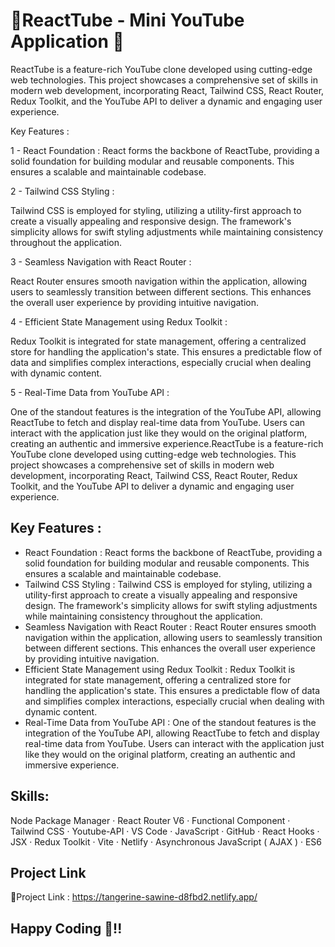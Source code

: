 # 🚀ReactTube  - Mini YouTube Application 🧡
ReactTube is a feature-rich YouTube clone developed using cutting-edge web technologies. This project showcases a comprehensive set of skills in modern web development, incorporating React, Tailwind CSS, React Router, Redux Toolkit, and the YouTube API to deliver a dynamic and engaging user experience.

Key Features :

1 - React Foundation :
React forms the backbone of ReactTube, providing a solid foundation for building modular and reusable components. This ensures a scalable and maintainable codebase.

2 - Tailwind CSS Styling :

Tailwind CSS is employed for styling, utilizing a utility-first approach to create a visually appealing and responsive design. The framework's simplicity allows for swift styling adjustments while maintaining consistency throughout the application.

3 - Seamless Navigation with React Router :

React Router ensures smooth navigation within the application, allowing users to seamlessly transition between different sections. This enhances the overall user experience by providing intuitive navigation.

4 - Efficient State Management using Redux Toolkit :

Redux Toolkit is integrated for state management, offering a centralized store for handling the application's state. This ensures a predictable flow of data and simplifies complex interactions, especially crucial when dealing with dynamic content.

5 - Real-Time Data from YouTube API :

One of the standout features is the integration of the YouTube API, allowing ReactTube to fetch and display real-time data from YouTube. Users can interact with the application just like they would on the original platform, creating an authentic and immersive experience.ReactTube is a feature-rich YouTube clone developed using cutting-edge web technologies. This project showcases a comprehensive set of skills in modern web development, incorporating React, Tailwind CSS, React Router, Redux Toolkit, and the YouTube API to deliver a dynamic and engaging user experience. 
## Key Features : 
 - React Foundation : React forms the backbone of ReactTube, providing a solid foundation for building modular and reusable components. This ensures a scalable and maintainable codebase.
 - Tailwind CSS Styling : Tailwind CSS is employed for styling, utilizing a utility-first approach to create a visually appealing and responsive design. The framework's simplicity allows for swift styling adjustments while maintaining consistency throughout the application.
 - Seamless Navigation with React Router : React Router ensures smooth navigation within the application, allowing users to seamlessly transition between different sections. This enhances the overall user experience by providing intuitive navigation.
 - Efficient State Management using Redux Toolkit : Redux Toolkit is integrated for state management, offering a centralized store for handling the application's state. This ensures a predictable flow of data and simplifies complex interactions, especially crucial when dealing with dynamic content.
- Real-Time Data from YouTube API : One of the standout features is the integration of the YouTube API, allowing ReactTube to fetch and display real-time data from YouTube. Users can interact with the application just like they would on the original platform, creating an authentic and immersive experience.
## Skills:
Node Package Manager · React Router V6 · Functional Component · Tailwind CSS · Youtube-API · VS Code · JavaScript · GitHub · React Hooks · JSX · Redux Toolkit · Vite · Netlify · Asynchronous JavaScript ( AJAX ) · ES6 
## Project Link
🎉Project Link : https://tangerine-sawine-d8fbd2.netlify.app/
## Happy Coding 🧡!!
